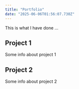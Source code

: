 ```yaml
---
title: "Portfolio"
date: "2025-06-06T01:56:07.730Z"
---
```



This is what I have done …


## Project 1

Some info about project 1


## Project 2

Some info about project 2

